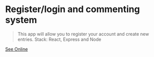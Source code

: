 # Register/login and commenting system
> This app will allow you to register your account and create new entries.
  Stack: React, Express and Node

[See Online](https://register-login-system.herokuapp.com/)
